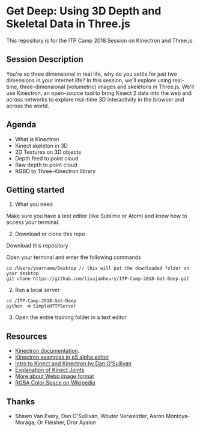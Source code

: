 # Get Deep: Using 3D Depth and Skeletal Data in Three.js

This repository is for the ITP Camp 2018 Session on Kinectron and Three.js. 

## Session Description

You're so three dimensional in real life, why do you settle for just two dimensions in your internet life? In this session, we'll explore using real-time, three-dimensional (volumetric) images and skeletons in Three.js. We'll use Kinectron, an open-source tool to bring Kinect 2 data into the web and across networks to explore real-time 3D interactivity in the browser and across the world.

## Agenda 

* What is Kinectron 
* Kinect skeleton in 3D 
* 2D Textures on 3D objects
* Depth feed to point cloud
* Raw depth to point cloud 
* RGBD to Three-Kinectron library

## Getting started

1. What you need 

Make sure you have a text editor (like Sublime or Atom) and know how to access your terminal. 

2. Download or clone this repo

Download this repository

Open your terminal and enter the following commands

```
cd /Users/yourname/Desktop // this will put the downloaded folder on your desktop
git clone https://github.com/lisajamhoury/ITP-Camp-2018-Get-Deep.git

```

2. Run a local server 

```
cd /ITP-Camp-2018-Get-Deep
python -m SimpleHTTPServer
```

3. Open the entire training folder in a text editor


## Resources

* [Kinectron documentation](https://kinectron.github.io/).
* [Kinectron examples in p5 alpha editor](https://github.com/kinectron/kinectron/wiki/Kinectron-Examples-in-P5-Alpha-Editor)
* [Intro to Kinect and Kinectron by Dan O'Sullivan](https://itp.nyu.edu/classes/dance-f16/kinect/)
* [Explanation of Kinect Joints](https://github.com/kinectron/kinectron/issues/12)
* [More about Webp image format](https://developers.google.com/speed/webp/)
* [RGBA Color Space on Wikipedia](https://en.wikipedia.org/wiki/RGBA_color_space)


## Thanks

* Shawn Van Every, Dan O'Sullivan, Wouter Verweirder, Aarón Montoya-Moraga, Or Fleisher, Dror Ayalon